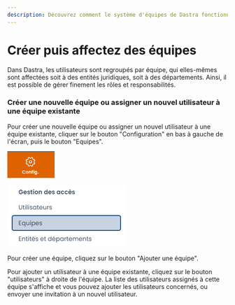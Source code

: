 ```yaml
---
description: Découvrez comment le système d'équipes de Dastra fonctionne.
---
```


# Créer puis affectez des équipes

Dans Dastra, les utilisateurs sont regroupés par équipe, qui elles-mêmes sont affectées soit à des entités juridiques, soit à des départements. Ainsi, il est possible de gérer finement les rôles et responsabilités.

### Créer une nouvelle équipe ou assigner un nouvel utilisateur à une équipe existante

Pour créer une nouvelle équipe ou assigner un nouvel utilisateur à une équipe existante, cliquer sur le bouton "Configuration" en bas à gauche de l'écran, puis le bouton "Equipes".

![](../../.gitbook/assets/image%20%2833%29.png)

![](../../.gitbook/assets/image%20%28166%29.png)

Pour créer une équipe, cliquez sur le bouton "Ajouter une équipe".

Pour ajouter un utilisateur à une équipe existante, cliquez sur le bouton "utilisateurs" à droite de l'équipe. La liste des utilisateurs assignés à cette équipe s'affiche et vous pouvez ajouter les utilisateurs concernés, ou envoyer une invitation à un nouvel utilisateur.







